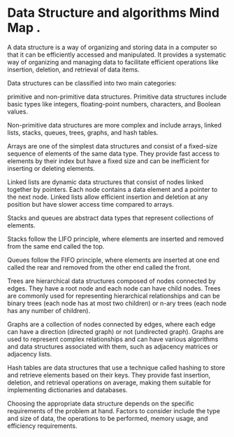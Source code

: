 # Data Structure and algorithms Mind Map .

A data structure is a way of organizing and storing data in a computer so that it can be efficiently accessed and manipulated. It provides a systematic way of organizing and managing data to facilitate efficient operations like insertion, deletion, and retrieval of data items.

Data structures can be classified into two main categories:

primitive and non-primitive data structures. Primitive data structures include basic types like integers, floating-point numbers, characters, and Boolean values.

Non-primitive data structures are more complex and include arrays, linked lists, stacks, queues, trees, graphs, and hash tables.

Arrays are one of the simplest data structures and consist of a fixed-size sequence of elements of the same data type. They provide fast access to elements by their index but have a fixed size and can be inefficient for inserting or deleting elements.

Linked lists are dynamic data structures that consist of nodes linked together by pointers. Each node contains a data element and a pointer to the next node. Linked lists allow efficient insertion and deletion at any position but have slower access time compared to arrays.

Stacks and queues are abstract data types that represent collections of elements.

Stacks follow the LIFO principle, where elements are inserted and removed from the same end called the top.

Queues follow the FIFO principle, where elements are inserted at one end called the rear and removed from the other end called the front.

Trees are hierarchical data structures composed of nodes connected by edges. They have a root node and each node can have child nodes. Trees are commonly used for representing hierarchical relationships and can be binary trees (each node has at most two children) or n-ary trees (each node has any number of children).

Graphs are a collection of nodes connected by edges, where each edge can have a direction (directed graph) or not (undirected graph). Graphs are used to represent complex relationships and can have various algorithms and data structures associated with them, such as adjacency matrices or adjacency lists.

Hash tables are data structures that use a technique called hashing to store and retrieve elements based on their keys. They provide fast insertion, deletion, and retrieval operations on average, making them suitable for implementing dictionaries and databases.

Choosing the appropriate data structure depends on the specific requirements of the problem at hand. Factors to consider include the type and size of data, the operations to be performed, memory usage, and efficiency requirements.
